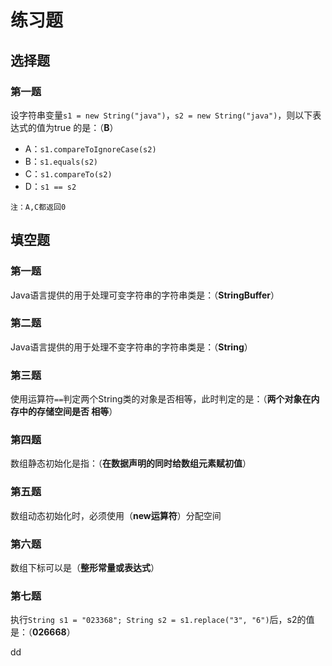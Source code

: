 练习题
================================================================================
## 选择题

### 第一题
设字符串变量`s1 = new String("java")`，`s2 = new String("java")`，则以下表达式的值为true
的是：（**B**）
+ A：`s1.compareToIgnoreCase(s2)`
+ B：`s1.equals(s2)`
+ C：`s1.compareTo(s2)`
+ D：`s1 == s2`
```
注：A,C都返回0
```

## 填空题

### 第一题
Java语言提供的用于处理可变字符串的字符串类是：（**StringBuffer**）

### 第二题
Java语言提供的用于处理不变字符串的字符串类是：（**String**）

### 第三题
使用运算符`==`判定两个String类的对象是否相等，此时判定的是：（**两个对象在内存中的存储空间是否
相等**）

### 第四题
数组静态初始化是指：（**在数据声明的同时给数组元素赋初值**）

### 第五题
数组动态初始化时，必须使用（**new运算符**）分配空间

### 第六题
数组下标可以是（**整形常量或表达式**）

### 第七题
执行`String s1 = "023368"; String s2 = s1.replace("3", "6")`后，s2的值是：（**026668**）
































dd
